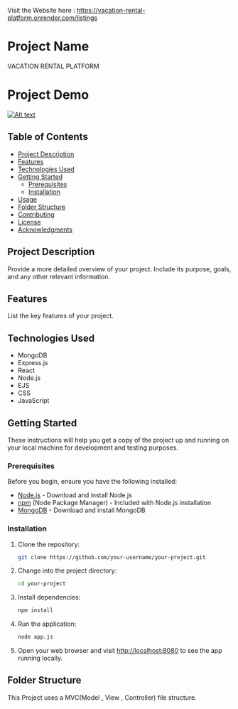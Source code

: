 Visit the Website here : https://vacation-rental-platform.onrender.com/listings

# Project Name

VACATION RENTAL PLATFORM

# Project Demo

[![Alt text](https://drive.google.com/file/d/12dzXAwx32Y9A6_b5DgSxemyreNBgvWUS/view?usp=sharing)](https://vacation-rental-platform.onrender.com/listings)

## Table of Contents

- [Project Description](#project-description)
- [Features](#features)
- [Technologies Used](#technologies-used)
- [Getting Started](#getting-started)
  - [Prerequisites](#prerequisites)
  - [Installation](#installation)
- [Usage](#usage)
- [Folder Structure](#folder-structure)
- [Contributing](#contributing)
- [License](#license)
- [Acknowledgments](#acknowledgments)

## Project Description

Provide a more detailed overview of your project. Include its purpose, goals, and any other relevant information.

## Features

List the key features of your project.

## Technologies Used

- MongoDB
- Express.js
- React
- Node.js
- EJS
- CSS
- JavaScript


## Getting Started

These instructions will help you get a copy of the project up and running on your local machine for development and testing purposes.

### Prerequisites

Before you begin, ensure you have the following installed:

- [Node.js](https://nodejs.org/) - Download and install Node.js
- [npm](https://www.npmjs.com/) (Node Package Manager) - Included with Node.js installation
- [MongoDB](https://www.mongodb.com/try/download/community) - Download and install MongoDB

### Installation

1. Clone the repository:

   ```bash
   git clone https://github.com/your-username/your-project.git
   ```

2. Change into the project directory:

   ```bash
   cd your-project
   ```

3. Install dependencies:

   ```bash
   npm install
   ```

4. Run the application:

   ```bash
   node app.js
   ```

5. Open your web browser and visit [http://localhost:8080](http://localhost:8080) to see the app running locally.


## Folder Structure

This Project uses a MVC(Model , View , Controller) file structure.


